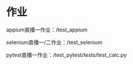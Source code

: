 # 作业
appium直播一作业：/test_appium

selenium直播一/二作业：/test_selenium

pytest直播一作业：/test_pytest/tests/test_calc.py
